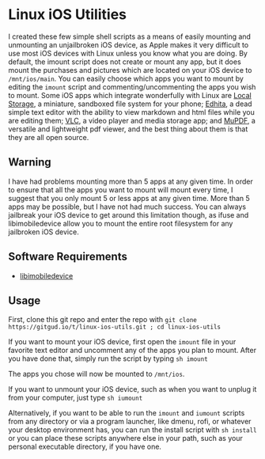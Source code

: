 # Linux iOS Utilities
I created these few simple shell scripts as a means of easily mounting and unmounting an unjailbroken iOS device, as Apple makes it very difficult to use most iOS devices with Linux unless you know what you are doing.
By default, the imount script does not create or mount any app, but it does mount the purchases and pictures which are located on your iOS device to `/mnt/ios/main`.
You can easily choose which apps you want to mount by editing the `imount` script and commenting/uncommenting the apps you wish to mount.
Some iOS apps which integrate wonderfully with Linux are [Local Storage](https://itunes.apple.com/app/id1339306324), a miniature, sandboxed file system for your phone;  [Edhita](https://itunes.apple.com/us/app/edhita-open-source-text-editor/id398896655), a dead simple text editor with the ability to view markdown and html files while you are editing them; [VLC](https://itunes.apple.com/app/apple-store/id650377962?pt=454758&ct=vodownloadpage&mt=8), a video player and media storage app; and [MuPDF](https://itunes.apple.com/us/app/mupdf/id482941798?mt=8), a versatile and lightweight pdf viewer, and the best thing about them is that they are all open source.

## Warning
I have had problems mounting more than 5 apps at any given time.
In order to ensure that all the apps you want to mount will mount every time, I suggest that you only mount 5 or less apps at any given time.
More than 5 apps may be possible, but I have not had much success.
You can always jailbreak your iOS device to get around this limitation though, as ifuse and libimobiledevice allow you to mount the entire root filesystem for any jailbroken iOS device.

## Software Requirements
* [libimobiledevice](https://www.libimobiledevice.org/)

## Usage
First, clone this git repo and enter the repo with `git clone https://gitgud.io/t/linux-ios-utils.git ; cd linux-ios-utils`

If you want to mount your iOS device, first open the `imount` file in your favorite text editor and uncomment any of the apps you plan to mount.
After you have done that, simply run the script by typing `sh imount`

The apps you chose will now be mounted to `/mnt/ios`.

If you want to unmount your iOS device, such as when you want to unplug it from your computer, just type `sh iumount`

Alternatively, if you want to be able to run the `imount` and `iumount` scripts from any directory or via a program launcher, like dmenu, rofi, or whatever your desktop environment has, you can run the install script with `sh install` or you can place these scripts anywhere else in your path, such as your personal executable directory, if you have one.
